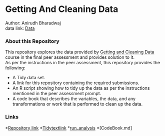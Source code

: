 # Getting And Cleaning Data  
Author: Anirudh Bharadwaj  
data link: [Data](https://d396qusza40orc.cloudfront.net/getdata%2Fprojectfiles%2FUCI%20HAR%20Dataset.zip)  
  
  
### About this Repository 
This repository explores the data provided by [Getting and Cleaning Data](https://www.coursera.org/learn/data-cleaning) course in the final peer assessment and provides solution to it.  
As per the instructions in the peer assessment, this repository provides the following:  
* A Tidy data set.  
* A link for this repository containing the required submissions.  
* An R script showing how to tidy up the data as per the instructions mentioned in the peer assessment prompt.    
* A code book that describes the variables, the data, and any transformations or work that is performed to clean up the data.  
  
  
### Links
*[Repository link](https://github.com/Anicosmos/Getting_and_cleaning_data)
*[Tidytextlink](https://github.com/Anicosmos/Getting_and_cleaning_data/blob/master/TidyData.txt)
*[run_analysis](https://github.com/Anicosmos/Getting_and_cleaning_data/blob/master/run_analysis.R)
*[CodeBook.md]

